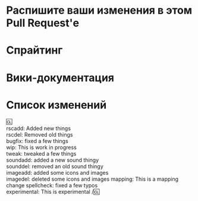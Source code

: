 <!-- Если это ваш первый PR или нет, найдите время прочитать наш файл CONTRIBUTING.md! Вы можете посмотреть его здесь: https://github.com/FIJTeam/EternityStation/blob/fijmaster/.github/CONTRIBUTING.md
Вы можете убрать все заголовки (Документирование изменений, Спрайтинг и Вики-документация), если Вики-документация не требуется, то вы всё равно должны объяснить, что это за PR и почему его нужно добавить в игру. Старший состав и выше имеют иммунитет от этого правила в исключительных обстоятельствах. -->

# Распишите ваши изменения в этом Pull Request'е

<!-- Удалите этот текст и объясните, в чем цель вашего PR.

Упомяните, тестировали ли вы свои изменения. Если вы изменили карту, убедитесь, что вы использовали инструмент mapmerge.

Помните: То, что очевидно для вас, может не быть очевидным для других. Объясните свой PR полностью, даже если вам кажется, что это само собой логичное и очевидное.-->

# Спрайтинг
<!-- Если вы добавляете в игру новые спрайты, добавьте изображение спрайта в его относительном контексте, т.е. Одежда на мобе, к примеру. -->

# Вики-документация

<!-- Удалите этот текст и напишите всю информацию о ваших изменениях, которая должна быть известна и задокументирована на вики. 
Важная документация включает, но не ограничивается: любые числовые значения, которые были изменены, любые изображения, которые необходимо обновить, имена конкретных страниц, на которые повлияют ваши изменения. -->

# Список изменений

<!-- Отредактируйте журнал изменений ниже, чтобы отразить изменения, внесенные этим PR, даже если изменения незначительны — требуется для каждого PR, в котором есть изменения, обращенные к игроку.
Если вы добавите имя после ':cl:', это имя будет использоваться в журнале изменений. Оставьте поле пустым, чтобы использовать свое имя GitHub. -->

:cl:  
rscadd: Added new things  
rscdel: Removed old things  
bugfix: fixed a few things  
wip: This is work in progress  
tweak: tweaked a few things  
soundadd: added a new sound thingy  
sounddel: removed an old sound thingy  
imageadd: added some icons and images  
imagedel: deleted some icons and images
mapping: This is a mapping change
spellcheck: fixed a few typos  
experimental: This is experimental
/:cl:

